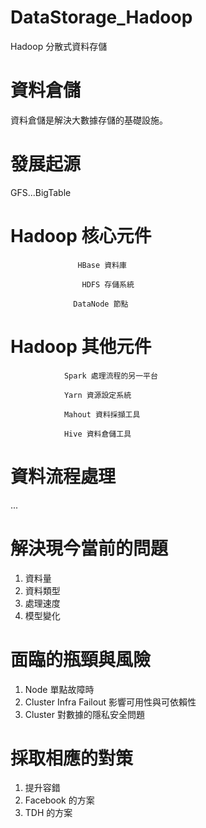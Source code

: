 # DataStorage_Hadoop
Hadoop 分散式資料存儲

# 資料倉儲

資料倉儲是解決大數據存儲的基礎設施。

# 發展起源

GFS...BigTable

# Hadoop 核心元件

                   HBase 資料庫
                  
                    HDFS 存儲系統
                  
                  DataNode 節點
                  
# Hadoop 其他元件

                Spark 處理流程的另一平台

                Yarn 資源設定系統
                
                Mahout 資料採擷工具
                
                Hive 資料倉儲工具
# 資料流程處理

...

# 解決現今當前的問題

1. 資料量
2. 資料類型
3. 處理速度
4. 模型變化

# 面臨的瓶頸與風險

1. Node 單點故障時
2. Cluster Infra Failout 影響可用性與可依賴性
3. Cluster 對數據的隱私安全問題

# 採取相應的對策

1. 提升容錯
2. Facebook 的方案
3. TDH 的方案
